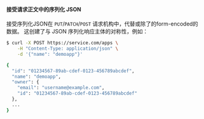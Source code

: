 #### 接受请求正文中的序列化 JSON

接受序列化JSON在 `PUT`/`PATCH`/`POST` 请求机构中，代替或除了的form-encoded的数据。
这创建了与 JSON 序列化响应主体的对称性，例如：

```bash
$ curl -X POST https://service.com/apps \
    -H "Content-Type: application/json" \
    -d '{"name": "demoapp"}'

{
  "id": "01234567-89ab-cdef-0123-456789abcdef",
  "name": "demoapp",
  "owner": {
    "email": "username@example.com",
    "id": "01234567-89ab-cdef-0123-456789abcdef"
  },
  ...
}
```